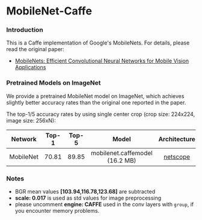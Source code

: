 # MobileNet-Caffe

### Introduction

This is a Caffe implementation of Google's MobileNets. For details, please read the original paper:
- [MobileNets: Efficient Convolutional Neural Networks for Mobile Vision Applications](https://arxiv.org/abs/1704.04861)


### Pretrained Models on ImageNet

We provide a pretrained MobileNet model on ImageNet, which achieves slightly better accuracy rates than the original one reported in the paper. 

The top-1/5 accuracy rates by using single center crop (crop size: 224x224, image size: 256xN):

Network|Top-1|Top-5|Model|Architecture
:---:|:---:|:---:|:---:|:---:
MobileNet| 70.81| 89.85| mobilenet.caffemodel (16.2 MB)| [netscope](http://ethereon.github.io/netscope/#/gist/2883d142ae486d4237e50f392f32994e)


### Notes

- BGR mean values **[103.94,116.78,123.68]** are subtracted
- **scale: 0.017** is used as std values for image preprocessing
- please uncomment **engine: CAFFE** used in the conv layers with `group`, if you encounter memory problems.
